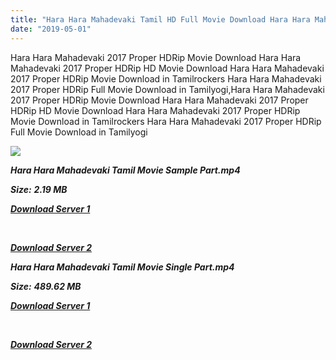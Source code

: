 ```yaml
---
title: "Hara Hara Mahadevaki Tamil HD Full Movie Download Hara Hara Mahadevaki Tamil HD Movie Download"
date: "2019-05-01"
---
```


Hara Hara Mahadevaki 2017 Proper HDRip Movie Download Hara Hara Mahadevaki 2017 Proper HDRip HD Movie Download Hara Hara Mahadevaki 2017 Proper HDRip Movie Download in Tamilrockers Hara Hara Mahadevaki 2017 Proper HDRip Full Movie Download in Tamilyogi,Hara Hara Mahadevaki 2017 Proper HDRip Movie Download Hara Hara Mahadevaki 2017 Proper HDRip HD Movie Download Hara Hara Mahadevaki 2017 Proper HDRip Movie Download in Tamilrockers Hara Hara Mahadevaki 2017 Proper HDRip Full Movie Download in Tamilyogi

![](https://images.moviebuff.com/a3ef0dae-9572-4090-b184-4503d39cb588?w=1000)

**_Hara Hara Mahadevaki Tamil Movie Sample Part.mp4_**

**_Size:_** **_2.19 MB_**  

**_[Download Server 1](http://n.wetransfer.vip/files/Tamil{1d8d357801e2f4b6710faa3d835097c5c618a0f0fcded2c527300dcab25e4b83}202017{1d8d357801e2f4b6710faa3d835097c5c618a0f0fcded2c527300dcab25e4b83}20Movies/Hara{1d8d357801e2f4b6710faa3d835097c5c618a0f0fcded2c527300dcab25e4b83}20Hara{1d8d357801e2f4b6710faa3d835097c5c618a0f0fcded2c527300dcab25e4b83}20Mahadevaki/Hara{1d8d357801e2f4b6710faa3d835097c5c618a0f0fcded2c527300dcab25e4b83}20Hara{1d8d357801e2f4b6710faa3d835097c5c618a0f0fcded2c527300dcab25e4b83}20Mahadevaki{1d8d357801e2f4b6710faa3d835097c5c618a0f0fcded2c527300dcab25e4b83}20(2017){1d8d357801e2f4b6710faa3d835097c5c618a0f0fcded2c527300dcab25e4b83}20Proper{1d8d357801e2f4b6710faa3d835097c5c618a0f0fcded2c527300dcab25e4b83}20HDRip/Hara{1d8d357801e2f4b6710faa3d835097c5c618a0f0fcded2c527300dcab25e4b83}20Hara{1d8d357801e2f4b6710faa3d835097c5c618a0f0fcded2c527300dcab25e4b83}20Mahadevaki{1d8d357801e2f4b6710faa3d835097c5c618a0f0fcded2c527300dcab25e4b83}20(2017){1d8d357801e2f4b6710faa3d835097c5c618a0f0fcded2c527300dcab25e4b83}20Sample{1d8d357801e2f4b6710faa3d835097c5c618a0f0fcded2c527300dcab25e4b83}20(640x360).mp4)_**

**_[  
](http://n.wetransfer.vip/files/Tamil{1d8d357801e2f4b6710faa3d835097c5c618a0f0fcded2c527300dcab25e4b83}202017{1d8d357801e2f4b6710faa3d835097c5c618a0f0fcded2c527300dcab25e4b83}20Movies/Hara{1d8d357801e2f4b6710faa3d835097c5c618a0f0fcded2c527300dcab25e4b83}20Hara{1d8d357801e2f4b6710faa3d835097c5c618a0f0fcded2c527300dcab25e4b83}20Mahadevaki/Hara{1d8d357801e2f4b6710faa3d835097c5c618a0f0fcded2c527300dcab25e4b83}20Hara{1d8d357801e2f4b6710faa3d835097c5c618a0f0fcded2c527300dcab25e4b83}20Mahadevaki{1d8d357801e2f4b6710faa3d835097c5c618a0f0fcded2c527300dcab25e4b83}20(2017){1d8d357801e2f4b6710faa3d835097c5c618a0f0fcded2c527300dcab25e4b83}20Proper{1d8d357801e2f4b6710faa3d835097c5c618a0f0fcded2c527300dcab25e4b83}20HDRip/Hara{1d8d357801e2f4b6710faa3d835097c5c618a0f0fcded2c527300dcab25e4b83}20Hara{1d8d357801e2f4b6710faa3d835097c5c618a0f0fcded2c527300dcab25e4b83}20Mahadevaki{1d8d357801e2f4b6710faa3d835097c5c618a0f0fcded2c527300dcab25e4b83}20(2017){1d8d357801e2f4b6710faa3d835097c5c618a0f0fcded2c527300dcab25e4b83}20Sample{1d8d357801e2f4b6710faa3d835097c5c618a0f0fcded2c527300dcab25e4b83}20(640x360).mp4)_**

**_[Download Server 2](http://n.wetransfer.vip/files/Tamil{1d8d357801e2f4b6710faa3d835097c5c618a0f0fcded2c527300dcab25e4b83}202017{1d8d357801e2f4b6710faa3d835097c5c618a0f0fcded2c527300dcab25e4b83}20Movies/Hara{1d8d357801e2f4b6710faa3d835097c5c618a0f0fcded2c527300dcab25e4b83}20Hara{1d8d357801e2f4b6710faa3d835097c5c618a0f0fcded2c527300dcab25e4b83}20Mahadevaki/Hara{1d8d357801e2f4b6710faa3d835097c5c618a0f0fcded2c527300dcab25e4b83}20Hara{1d8d357801e2f4b6710faa3d835097c5c618a0f0fcded2c527300dcab25e4b83}20Mahadevaki{1d8d357801e2f4b6710faa3d835097c5c618a0f0fcded2c527300dcab25e4b83}20(2017){1d8d357801e2f4b6710faa3d835097c5c618a0f0fcded2c527300dcab25e4b83}20Proper{1d8d357801e2f4b6710faa3d835097c5c618a0f0fcded2c527300dcab25e4b83}20HDRip/Hara{1d8d357801e2f4b6710faa3d835097c5c618a0f0fcded2c527300dcab25e4b83}20Hara{1d8d357801e2f4b6710faa3d835097c5c618a0f0fcded2c527300dcab25e4b83}20Mahadevaki{1d8d357801e2f4b6710faa3d835097c5c618a0f0fcded2c527300dcab25e4b83}20(2017){1d8d357801e2f4b6710faa3d835097c5c618a0f0fcded2c527300dcab25e4b83}20Sample{1d8d357801e2f4b6710faa3d835097c5c618a0f0fcded2c527300dcab25e4b83}20(640x360).mp4)_**

**_Hara Hara Mahadevaki Tamil Movie Single Part.mp4_**

**_Size:_**  **_489.62 MB_**  

**_[Download Server 1](http://n.wetransfer.vip/files/Tamil{1d8d357801e2f4b6710faa3d835097c5c618a0f0fcded2c527300dcab25e4b83}202017{1d8d357801e2f4b6710faa3d835097c5c618a0f0fcded2c527300dcab25e4b83}20Movies/Hara{1d8d357801e2f4b6710faa3d835097c5c618a0f0fcded2c527300dcab25e4b83}20Hara{1d8d357801e2f4b6710faa3d835097c5c618a0f0fcded2c527300dcab25e4b83}20Mahadevaki/Hara{1d8d357801e2f4b6710faa3d835097c5c618a0f0fcded2c527300dcab25e4b83}20Hara{1d8d357801e2f4b6710faa3d835097c5c618a0f0fcded2c527300dcab25e4b83}20Mahadevaki{1d8d357801e2f4b6710faa3d835097c5c618a0f0fcded2c527300dcab25e4b83}20(2017){1d8d357801e2f4b6710faa3d835097c5c618a0f0fcded2c527300dcab25e4b83}20Proper{1d8d357801e2f4b6710faa3d835097c5c618a0f0fcded2c527300dcab25e4b83}20HDRip/Hara{1d8d357801e2f4b6710faa3d835097c5c618a0f0fcded2c527300dcab25e4b83}20Hara{1d8d357801e2f4b6710faa3d835097c5c618a0f0fcded2c527300dcab25e4b83}20Mahadevaki{1d8d357801e2f4b6710faa3d835097c5c618a0f0fcded2c527300dcab25e4b83}20(2017){1d8d357801e2f4b6710faa3d835097c5c618a0f0fcded2c527300dcab25e4b83}20Single{1d8d357801e2f4b6710faa3d835097c5c618a0f0fcded2c527300dcab25e4b83}20Part{1d8d357801e2f4b6710faa3d835097c5c618a0f0fcded2c527300dcab25e4b83}20(640x360).mp4)_**

**_[  
](http://n.wetransfer.vip/files/Tamil{1d8d357801e2f4b6710faa3d835097c5c618a0f0fcded2c527300dcab25e4b83}202017{1d8d357801e2f4b6710faa3d835097c5c618a0f0fcded2c527300dcab25e4b83}20Movies/Hara{1d8d357801e2f4b6710faa3d835097c5c618a0f0fcded2c527300dcab25e4b83}20Hara{1d8d357801e2f4b6710faa3d835097c5c618a0f0fcded2c527300dcab25e4b83}20Mahadevaki/Hara{1d8d357801e2f4b6710faa3d835097c5c618a0f0fcded2c527300dcab25e4b83}20Hara{1d8d357801e2f4b6710faa3d835097c5c618a0f0fcded2c527300dcab25e4b83}20Mahadevaki{1d8d357801e2f4b6710faa3d835097c5c618a0f0fcded2c527300dcab25e4b83}20(2017){1d8d357801e2f4b6710faa3d835097c5c618a0f0fcded2c527300dcab25e4b83}20Proper{1d8d357801e2f4b6710faa3d835097c5c618a0f0fcded2c527300dcab25e4b83}20HDRip/Hara{1d8d357801e2f4b6710faa3d835097c5c618a0f0fcded2c527300dcab25e4b83}20Hara{1d8d357801e2f4b6710faa3d835097c5c618a0f0fcded2c527300dcab25e4b83}20Mahadevaki{1d8d357801e2f4b6710faa3d835097c5c618a0f0fcded2c527300dcab25e4b83}20(2017){1d8d357801e2f4b6710faa3d835097c5c618a0f0fcded2c527300dcab25e4b83}20Single{1d8d357801e2f4b6710faa3d835097c5c618a0f0fcded2c527300dcab25e4b83}20Part{1d8d357801e2f4b6710faa3d835097c5c618a0f0fcded2c527300dcab25e4b83}20(640x360).mp4)_**

**_[Download Server 2](http://n.wetransfer.vip/files/Tamil{1d8d357801e2f4b6710faa3d835097c5c618a0f0fcded2c527300dcab25e4b83}202017{1d8d357801e2f4b6710faa3d835097c5c618a0f0fcded2c527300dcab25e4b83}20Movies/Hara{1d8d357801e2f4b6710faa3d835097c5c618a0f0fcded2c527300dcab25e4b83}20Hara{1d8d357801e2f4b6710faa3d835097c5c618a0f0fcded2c527300dcab25e4b83}20Mahadevaki/Hara{1d8d357801e2f4b6710faa3d835097c5c618a0f0fcded2c527300dcab25e4b83}20Hara{1d8d357801e2f4b6710faa3d835097c5c618a0f0fcded2c527300dcab25e4b83}20Mahadevaki{1d8d357801e2f4b6710faa3d835097c5c618a0f0fcded2c527300dcab25e4b83}20(2017){1d8d357801e2f4b6710faa3d835097c5c618a0f0fcded2c527300dcab25e4b83}20Proper{1d8d357801e2f4b6710faa3d835097c5c618a0f0fcded2c527300dcab25e4b83}20HDRip/Hara{1d8d357801e2f4b6710faa3d835097c5c618a0f0fcded2c527300dcab25e4b83}20Hara{1d8d357801e2f4b6710faa3d835097c5c618a0f0fcded2c527300dcab25e4b83}20Mahadevaki{1d8d357801e2f4b6710faa3d835097c5c618a0f0fcded2c527300dcab25e4b83}20(2017){1d8d357801e2f4b6710faa3d835097c5c618a0f0fcded2c527300dcab25e4b83}20Single{1d8d357801e2f4b6710faa3d835097c5c618a0f0fcded2c527300dcab25e4b83}20Part{1d8d357801e2f4b6710faa3d835097c5c618a0f0fcded2c527300dcab25e4b83}20(640x360).mp4)_**
